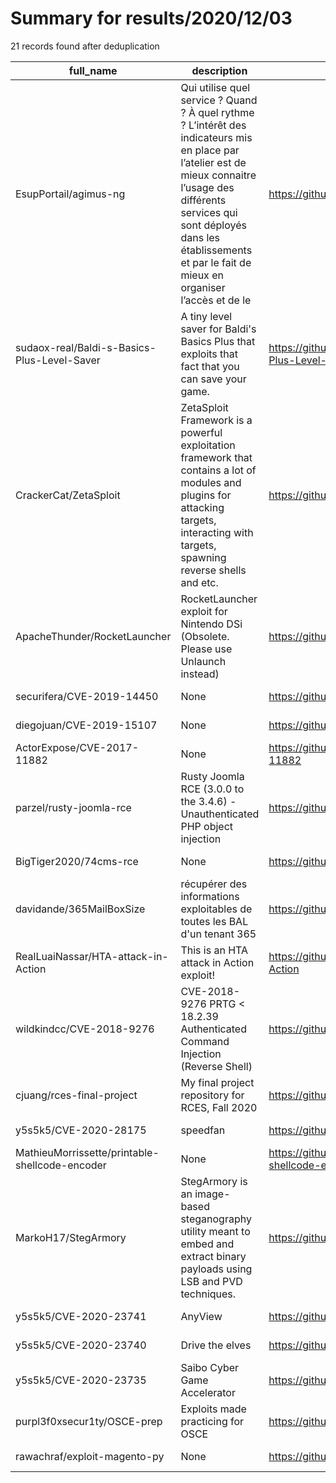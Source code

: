 
# Summary for results/2020/12/03
    
21 records found after deduplication

| full_name | description | html_url | matched_list | matched_count | pushed_at | size | stargazers_count | language | forks_count |
|------------------------------------------------|----------------------------------------------------------------------------------------------------------------------------------------------------------------------------------------------------------------------------------------------------------------|-------------------------------------------------------------------|--------------------------------|-----------------|---------------------------|--------|--------------------|------------------|---------------|
| EsupPortail/agimus-ng | Qui utilise quel service ? Quand ? À quel rythme ? L’intérêt des indicateurs mis en place par l’atelier est de mieux connaitre l’usage des différents services qui sont déployés dans les établissements et par le fait de mieux en organiser l’accès et de le | https://github.com/EsupPortail/agimus-ng | ['exploit'] | 1 | 2020-12-03 15:41:55+00:00 | 632 | 7 | PHP | 4 |
| sudaox-real/Baldi-s-Basics-Plus-Level-Saver | A tiny level saver for Baldi's Basics Plus that exploits that fact that you can save your game. | https://github.com/sudaox-real/Baldi-s-Basics-Plus-Level-Saver | ['exploit'] | 1 | 2020-12-03 04:56:24+00:00 | 740 | 0 | C# | 1 |
| CrackerCat/ZetaSploit | ZetaSploit Framework is a powerful exploitation framework that contains a lot of modules and plugins for attacking targets, interacting with targets, spawning reverse shells and etc. | https://github.com/CrackerCat/ZetaSploit | ['exploit', 'sploit'] | 2 | 2020-12-03 19:34:52+00:00 | 3615 | 1 | | 9 |
| ApacheThunder/RocketLauncher | RocketLauncher exploit for Nintendo DSi (Obsolete. Please use Unlaunch instead) | https://github.com/ApacheThunder/RocketLauncher | ['exploit'] | 1 | 2020-12-03 21:21:20+00:00 | 10930 | 5 | C | 0 |
| securifera/CVE-2019-14450 | None | https://github.com/securifera/CVE-2019-14450 | ['cve-2'] | 1 | 2020-12-03 15:55:31+00:00 | 3 | 0 | Python | 0 |
| diegojuan/CVE-2019-15107 | None | https://github.com/diegojuan/CVE-2019-15107 | ['cve-2'] | 1 | 2020-12-03 15:53:01+00:00 | 18 | 0 | Shell | 0 |
| ActorExpose/CVE-2017-11882 | None | https://github.com/ActorExpose/CVE-2017-11882 | ['cve-2'] | 1 | 2020-12-03 15:01:13+00:00 | 784 | 0 | | 0 |
| parzel/rusty-joomla-rce | Rusty Joomla RCE (3.0.0 to the 3.4.6) - Unauthenticated PHP object injection | https://github.com/parzel/rusty-joomla-rce | ['rce'] | 1 | 2020-12-03 12:38:47+00:00 | 1 | 0 | Python | 0 |
| BigTiger2020/74cms-rce | None | https://github.com/BigTiger2020/74cms-rce | ['rce'] | 1 | 2020-12-03 13:51:38+00:00 | 719 | 6 | | 0 |
| davidande/365MailBoxSize | récupérer des informations exploitables de toutes les BAL d'un tenant 365 | https://github.com/davidande/365MailBoxSize | ['exploit'] | 1 | 2020-12-03 10:18:26+00:00 | 122 | 0 | PowerShell | 0 |
| RealLuaiNassar/HTA-attack-in-Action | This is an HTA attack in Action exploit! | https://github.com/RealLuaiNassar/HTA-attack-in-Action | ['exploit'] | 1 | 2020-12-03 00:06:17+00:00 | 0 | 0 | | 0 |
| wildkindcc/CVE-2018-9276 | CVE-2018-9276 PRTG < 18.2.39 Authenticated Command Injection (Reverse Shell) | https://github.com/wildkindcc/CVE-2018-9276 | ['command injection', 'cve-2'] | 2 | 2020-12-03 11:22:15+00:00 | 6 | 29 | Python | 8 |
| cjuang/rces-final-project | My final project repository for RCES, Fall 2020 | https://github.com/cjuang/rces-final-project | ['rce'] | 1 | 2020-12-03 19:16:16+00:00 | 163192 | 1 | Jupyter Notebook | 0 |
| y5s5k5/CVE-2020-28175 | speedfan | https://github.com/y5s5k5/CVE-2020-28175 | ['cve-2'] | 1 | 2020-12-03 03:57:13+00:00 | 5 | 0 | | 0 |
| MathieuMorrissette/printable-shellcode-encoder | None | https://github.com/MathieuMorrissette/printable-shellcode-encoder | ['shellcode'] | 1 | 2020-12-03 02:45:17+00:00 | 1 | 0 | Python | 0 |
| MarkoH17/StegArmory | StegArmory is an image-based steganography utility meant to embed and extract binary payloads using LSB and PVD techniques. | https://github.com/MarkoH17/StegArmory | ['shellcode'] | 1 | 2020-12-03 21:17:15+00:00 | 31774 | 1 | Python | 0 |
| y5s5k5/CVE-2020-23741 | AnyView | https://github.com/y5s5k5/CVE-2020-23741 | ['cve-2'] | 1 | 2020-12-03 04:04:24+00:00 | 6 | 0 | C | 0 |
| y5s5k5/CVE-2020-23740 | Drive the elves | https://github.com/y5s5k5/CVE-2020-23740 | ['cve-2'] | 1 | 2020-12-03 03:47:07+00:00 | 6 | 0 | C | 0 |
| y5s5k5/CVE-2020-23735 | Saibo Cyber Game Accelerator | https://github.com/y5s5k5/CVE-2020-23735 | ['cve-2'] | 1 | 2020-12-03 02:40:50+00:00 | 14 | 0 | C | 0 |
| purpl3f0xsecur1ty/OSCE-prep | Exploits made practicing for OSCE | https://github.com/purpl3f0xsecur1ty/OSCE-prep | ['exploit'] | 1 | 2020-12-03 16:27:44+00:00 | 50 | 14 | Python | 3 |
| rawachraf/exploit-magento-py | None | https://github.com/rawachraf/exploit-magento-py | ['exploit'] | 1 | 2020-12-03 15:05:31+00:00 | 6 | 0 | | 0 |
